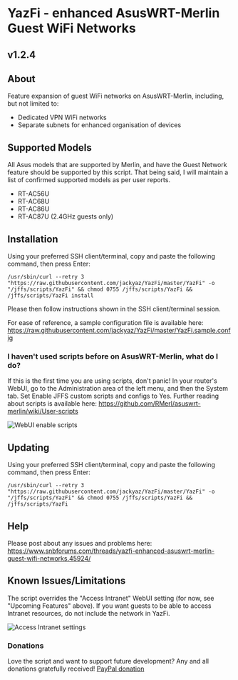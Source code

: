 # YazFi - enhanced AsusWRT-Merlin Guest WiFi Networks
## v1.2.4
## About

Feature expansion of guest WiFi networks on AsusWRT-Merlin, including, but not limited to:

* Dedicated VPN WiFi networks
* Separate subnets for enhanced organisation of devices

## Supported Models

All Asus models that are supported by Merlin, and have the Guest Network feature should be supported by this script. That being said, I will maintain a list of confirmed supported models as per user reports.
* RT-AC56U
* RT-AC68U
* RT-AC86U
* RT-AC87U (2.4GHz guests only)

## Installation

Using your preferred SSH client/terminal, copy and paste the following command, then press Enter:

```
/usr/sbin/curl --retry 3 "https://raw.githubusercontent.com/jackyaz/YazFi/master/YazFi" -o "/jffs/scripts/YazFi" && chmod 0755 /jffs/scripts/YazFi && /jffs/scripts/YazFi install
```

Please then follow instructions shown in the SSH client/terminal session.

For ease of reference, a sample configuration file is available here: https://raw.githubusercontent.com/jackyaz/YazFi/master/YazFi.sample.config

### I haven't used scripts before on AsusWRT-Merlin, what do I do?

If this is the first time you are using scripts, don't panic! In your router's WebUI, go to the Administration area of the left menu, and then the System tab. Set Enable JFFS custom scripts and configs to Yes. Further reading about scripts is available here: https://github.com/RMerl/asuswrt-merlin/wiki/User-scripts

![WebUI enable scripts](https://puu.sh/A3wnG/00a43283ed.png)

## Updating

Using your preferred SSH client/terminal, copy and paste the following command, then press Enter:

```
/usr/sbin/curl --retry 3 "https://raw.githubusercontent.com/jackyaz/YazFi/master/YazFi" -o "/jffs/scripts/YazFi" && chmod 0755 /jffs/scripts/YazFi && /jffs/scripts/YazFi
```

## Help

Please post about any issues and problems here: https://www.snbforums.com/threads/yazfi-enhanced-asuswrt-merlin-guest-wifi-networks.45924/

## Known Issues/Limitations

The script overrides the "Access Intranet" WebUI setting (for now, see "Upcoming Features" above). If you want guests to be able to access Intranet resources, do not include the network in YazFi.

![Access Intranet settings](https://puu.sh/zYWp9/a5541ed706.png)

### Donations

Love the script and want to support future development? Any and all donations gratefully received!
[PayPal donation](https://www.paypal.com/cgi-bin/webscr?cmd=_s-xclick&hosted_button_id=JFQLSCWJJUGZ6)